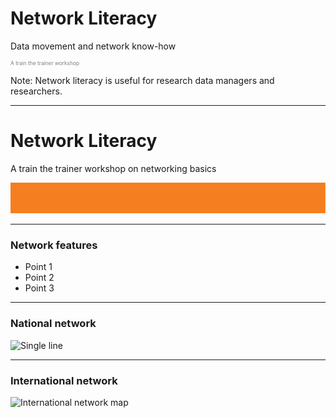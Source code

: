 # Network Literacy
Data movement and network know-how
<p style="font-size:0.6em; color:gray">A train the trainer workshop</p> 


Note:
Network literacy is useful for research data managers and researchers. 

---
# Network Literacy

A train the trainer workshop on networking basics

![Single line](AARNet-specific/AARNet_single_line.png)

---

### Network features

- Point 1
- Point 2
- Point 3

---
### National network
![Single line](AARNet-specific/AARNet_single_line.png&size=contain)

---
### International network
![International network map](https://www.aarnet.edu.au/images/uploads/main/AARNet_International_Map_082017.png)
